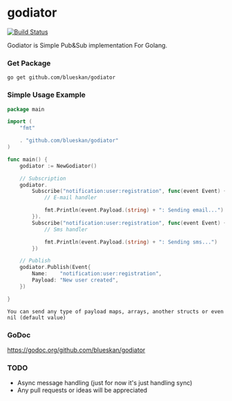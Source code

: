 # godiator

[![Build Status](https://travis-ci.org/blueskan/godiator.svg?branch=master)](https://travis-ci.org/blueskan/godiator)

Godiator is Simple Pub&Sub implementation For Golang.

### Get Package

```go get github.com/blueskan/godiator```

### Simple Usage Example

```go
package main

import (
    "fmt"

    . "github.com/blueskan/godiator"
)

func main() {
	godiator := NewGodiator()

	// Subscription
	godiator.
		Subscribe("notification:user:registration", func(event Event) {
			// E-mail handler

			fmt.Println(event.Payload.(string) + ": Sending email...")
		}).
		Subscribe("notification:user:registration", func(event Event) {
			// Sms handler

			fmt.Println(event.Payload.(string) + ": Sending sms...")
		})

	// Publish
	godiator.Publish(Event{
		Name:    "notification:user:registration",
		Payload: "New user created",
	})

}
```
`You can send any type of payload maps, arrays, another structs or even nil (default value)`

### GoDoc ###

https://godoc.org/github.com/blueskan/godiator

### TODO ###
- Async message handling (just for now it's just handling sync)
- Any pull requests or ideas will be appreciated
